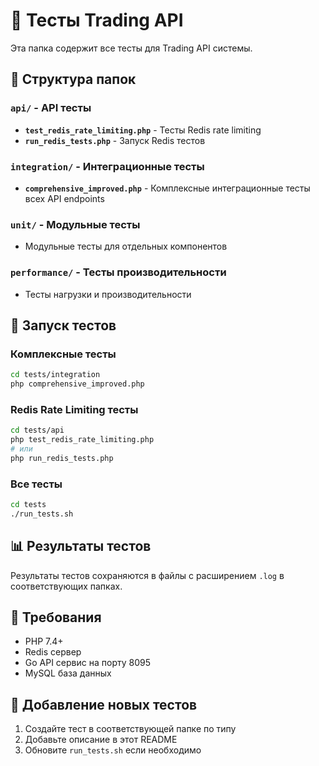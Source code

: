 # 🧪 Тесты Trading API

Эта папка содержит все тесты для Trading API системы.

## 📁 Структура папок

### `api/` - API тесты
- **`test_redis_rate_limiting.php`** - Тесты Redis rate limiting
- **`run_redis_tests.php`** - Запуск Redis тестов

### `integration/` - Интеграционные тесты
- **`comprehensive_improved.php`** - Комплексные интеграционные тесты всех API endpoints

### `unit/` - Модульные тесты
- Модульные тесты для отдельных компонентов

### `performance/` - Тесты производительности
- Тесты нагрузки и производительности

## 🚀 Запуск тестов

### Комплексные тесты
```bash
cd tests/integration
php comprehensive_improved.php
```

### Redis Rate Limiting тесты
```bash
cd tests/api
php test_redis_rate_limiting.php
# или
php run_redis_tests.php
```

### Все тесты
```bash
cd tests
./run_tests.sh
```

## 📊 Результаты тестов

Результаты тестов сохраняются в файлы с расширением `.log` в соответствующих папках.

## 🔧 Требования

- PHP 7.4+
- Redis сервер
- Go API сервис на порту 8095
- MySQL база данных

## 📝 Добавление новых тестов

1. Создайте тест в соответствующей папке по типу
2. Добавьте описание в этот README
3. Обновите `run_tests.sh` если необходимо



